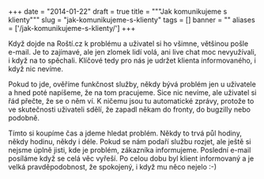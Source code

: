 
+++
date = "2014-01-22"
draft = true
title = """Jak komunikujeme s klienty"""
slug = "jak-komunikujeme-s-klienty"
tags = []
banner = ""
aliases = ['/jak-komunikujeme-s-klienty/']
+++

Když dojde na Roští.cz k problému a uživatel si ho všimne, většinou pošle e-mail. Je to zajímavé, ale jen zlomek lidí volá, ani live chat moc nevyužívali, i když na to spěchali. Klíčové tedy pro nás je udržet klienta informovaného, i když nic nevíme.

Pokud to jde, ověříme funkčnost služby, někdy bývá problém jen u uživatele a hned poté napíšeme, že na tom pracujeme. Sice nic nevíme, ale uživatel si řád přečte, že se o něm ví. K ničemu jsou tu automatické zprávy, protože to ve skutečnosti uživateli sdělí, že zapadl někam do fronty, do bugzilly nebo podobně.

Tímto si koupíme čas a jdeme hledat problém. Někdy to trvá půl hodiny, někdy hodinu, někdy i déle. Pokud se nám podaří službu rozjet, ale ještě si nejsme úplně jisti, kde je problém, zákazníka informujeme. Poslední e-mail posíláme když se celá věc vyřeší. Po celou dobu byl klient informovaný a je velká pravděpodobnost, že spokojený, i když mu něco nejelo :-)

